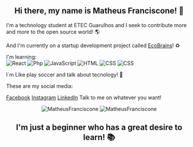 

 <h2 align="center"> Hi there, my name is Matheus Franciscone! 👋 </h2>

 I'm a technology student at ETEC Guarulhos and I seek to contribute more and more to the open source world! 🌎 

 And I'm currently on a startup development project called [EcoBrains](https://github.com/OB-Group/WebSite-EcoBrains)! ♻️
  
 I'm learning:  
 ![React](https://img.shields.io/badge/-React-black?style=flat-square&logo=react) 
 ![Php](https://img.shields.io/badge/-Php-black?style=flat-square&logo=php)
 ![JavaScript](https://img.shields.io/badge/-JavaScript-black?style=flat-square&logo=javascript)
 ![HTML](https://img.shields.io/badge/-HTML5-black?style=flat-square&logo=html5)
 ![CSS](https://img.shields.io/badge/-CSS3-black?style=flat-square&logo=css3)
 ![CSS](https://img.shields.io/badge/-MySQL-black?style=flat-square&logo=mysql)
 
 I´m Like play soccer and talk about tecnology! 👾

 These are my social media: 
 
[Facebook](https://www.facebook.com/matheus.franciscone.7)
[Instagram](https://www.instagram.com/_franciscone/)
[LinkedIn](https://www.linkedin.com/in/matheus-franciscone/)
Talk to me on whatever you want!

<p align="center">
  <img src="https://github-readme-stats.vercel.app/api?username=MatheusFranciscone&count_private=true&theme=dark&show_icons=true&hide=contribs" alt="MatheusFranciscone"/> 
  <img src="https://github-readme-stats.vercel.app/api/top-langs/?username=MatheusFranciscone&layout=compact&theme=dark" alt="MatheusFranciscone"/> 
</p>

<h2 align= "center" >I'm just a beginner who has a great desire to learn! 📚</h2>


